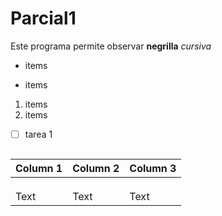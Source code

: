 # Parcial1
Este programa permite observar 
**negrilla**
*cursiva*
- items
* items 
1. items
2. items
- [ ] tarea 1

```

```


| Column 1 | Column 2 | Column 3 |
| -------- | -------- | -------- |
|          |          |          |
|          |          |          |
|          |          |          |
| Text     | Text     | Text     |

